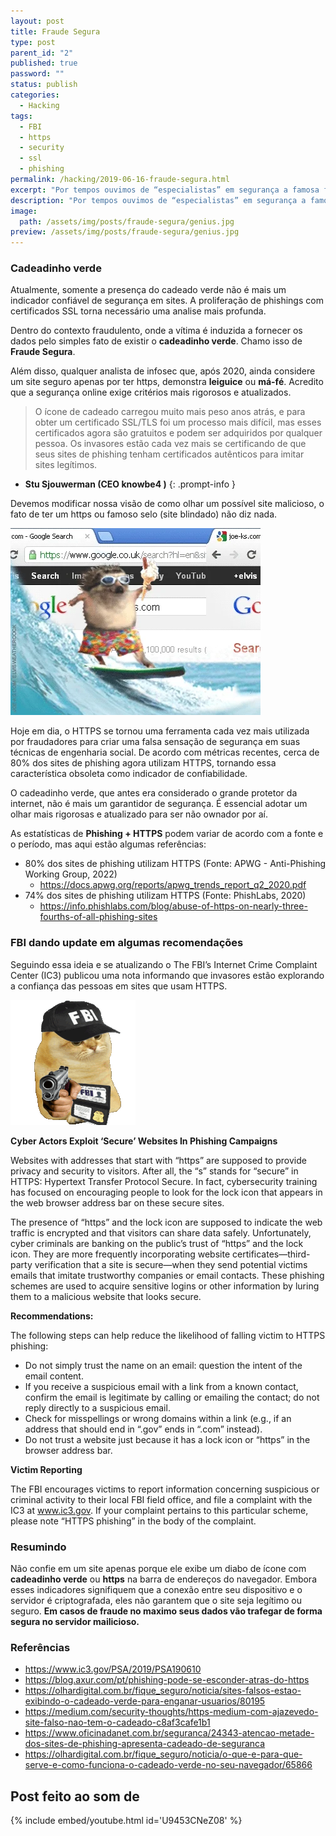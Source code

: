 ```yaml
---
layout: post
title: Fraude Segura
type: post
parent_id: "2"
published: true
password: ""
status: publish
categories:
  - Hacking
tags:
  - FBI
  - https
  - security
  - ssl
  - phishing
permalink: /hacking/2019-06-16-fraude-segura.html
excerpt: "Por tempos ouvimos de “especialistas” em segurança a famosa frase: sempre antes de fornecer seus dados verifique se o site tem https e o cadeadinho verde."
description: "Por tempos ouvimos de “especialistas” em segurança a famosa frase: sempre antes de fornecer seus dados verifique se o site tem https e o cadeadinho verde."
image:
  path: /assets/img/posts/fraude-segura/genius.jpg
preview: /assets/img/posts/fraude-segura/genius.jpg
---
```


### Cadeadinho verde

Atualmente, somente a presença do cadeado verde não é mais um indicador confiável de segurança em sites. A proliferação de phishings com certificados SSL torna necessário uma analise mais profunda.

Dentro do contexto fraudulento, onde a vítima é induzida a fornecer os dados pelo simples fato de existir o **cadeadinho verde**. Chamo isso de **Fraude Segura**.

Além disso, qualquer analista de infosec que, após 2020, ainda considere um site seguro apenas por ter https, demonstra **leiguice** ou **má-fé**. Acredito que a segurança online exige critérios mais rigorosos e atualizados.

> O ícone de cadeado carregou muito mais peso anos atrás, e para obter um certificado SSL/TLS foi um processo mais difícil, mas esses certificados agora são gratuitos e podem ser adquiridos por qualquer pessoa. Os invasores estão cada vez mais se certificando de que seus sites de phishing tenham certificados autênticos para imitar sites legítimos.
- **Stu Sjouwerman (CEO knowbe4 )**
{: .prompt-info }

Devemos modificar nossa visão de como olhar um possível site malicioso, o fato de ter um https ou famoso selo (site blindado) não diz nada.

![](/assets/img/posts/fraude-segura/IwTWTsUzmIicM.webp)


Hoje em dia, o HTTPS se tornou uma ferramenta cada vez mais utilizada por fraudadores para criar uma falsa sensação de segurança em suas técnicas de engenharia social. De acordo com métricas recentes, cerca de 80% dos sites de phishing agora utilizam HTTPS, tornando essa característica obsoleta como indicador de confiabilidade.

O cadeadinho verde, que antes era considerado o grande protetor da internet, não é mais um garantidor de segurança. É essencial adotar um olhar mais rigorosas e atualizado para ser não ownador por aí.

As estatísticas de **Phishing + HTTPS** podem variar de acordo com a fonte e o período, mas aqui estão algumas referências:

- 80% dos sites de phishing utilizam HTTPS (Fonte: APWG - Anti-Phishing Working Group, 2022)
  - <https://docs.apwg.org/reports/apwg_trends_report_q2_2020.pdf>
- 74% dos sites de phishing utilizam HTTPS (Fonte: PhishLabs, 2020)
  - <https://info.phishlabs.com/blog/abuse-of-https-on-nearly-three-fourths-of-all-phishing-sites>


### FBI dando update em algumas recomendações

Seguindo essa ideia e se atualizando o The FBI’s Internet Crime Complaint Center (IC3)  publicou uma nota informando que invasores estão explorando a confiança das pessoas em sites que usam HTTPS.

![](/assets/img/posts/fraude-segura/fbi.gif)

**Cyber Actors Exploit ‘Secure’ Websites In Phishing Campaigns**

Websites with addresses that start with “https” are supposed to provide privacy and security to visitors. After all, the “s” stands for “secure” in HTTPS: Hypertext Transfer Protocol Secure. In fact, cybersecurity training has focused on encouraging people to look for the lock icon that appears in the web browser address bar on these secure sites.

The presence of “https” and the lock icon are supposed to indicate the web traffic is encrypted and that visitors can share data safely. Unfortunately, cyber criminals are banking on the public’s trust of “https” and the lock icon. They are more frequently incorporating website certificates—third-party verification that a site is secure—when they send potential victims emails that imitate trustworthy companies or email contacts. These phishing schemes are used to acquire sensitive logins or other information by luring them to a malicious website that looks secure.


**Recommendations:**

The following steps can help reduce the likelihood of falling victim to HTTPS phishing:

- Do not simply trust the name on an email: question the intent of the email content. 
- If you receive a suspicious email with a link from a known contact, confirm the email is legitimate by calling or emailing the contact; do not reply directly to a suspicious email.
- Check for misspellings or wrong domains within a link (e.g., if an address that should end in “.gov” ends in “.com” instead).
- Do not trust a website just because it has a lock icon or “https” in the browser address bar.


**Victim Reporting**

The FBI encourages victims to report information concerning suspicious or criminal activity to their local FBI field office, and file a complaint with the IC3 at www.ic3.gov. If your complaint pertains to this particular scheme, please note “HTTPS phishing” in the body of the complaint.


### Resumindo

Não confie em um site apenas porque ele exibe um diabo de ícone com **cadeadinho verde** ou **https** na barra de endereços do navegador. Embora esses indicadores signifiquem que a conexão entre seu dispositivo e o servidor é criptografada, eles não garantem que o site seja legítimo ou seguro. **Em casos de fraude no maximo seus dados vão trafegar de forma segura no servidor mailicioso.**

### Referências

- <https://www.ic3.gov/PSA/2019/PSA190610>
- <https://blog.axur.com/pt/phishing-pode-se-esconder-atras-do-https>
- <https://olhardigital.com.br/fique_seguro/noticia/sites-falsos-estao-exibindo-o-cadeado-verde-para-enganar-usuarios/80195>
- <https://medium.com/security-thoughts/https-medium-com-ajazevedo-site-falso-nao-tem-o-cadeado-c8af3cafe1b1>
- <https://www.oficinadanet.com.br/seguranca/24343-atencao-metade-dos-sites-de-phishing-apresenta-cadeado-de-seguranca>
- <https://olhardigital.com.br/fique_seguro/noticia/o-que-e-para-que-serve-e-como-funciona-o-cadeado-verde-no-seu-navegador/65866>


## Post feito ao som de

{% include embed/youtube.html id='U9453CNeZ08' %}
